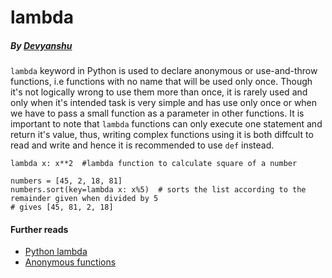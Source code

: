 # lambda
##### By [Devyanshu](https://github.com/Devyanshu)

```lambda``` keyword in Python is used to declare anonymous or use-and-throw functions, i.e functions with no name that will be used only once. Though it's not logically wrong to use them more than once, it is rarely used and only when it's intended task is very simple and has use only once or when we have to pass a small function as a parameter in other functions. It is important to note that ```lambda``` functions can only execute one statement and return it's value, thus, writing complex functions using it is both diffcult to read and write and hence it is recommended to use ```def``` instead.

```
lambda x: x**2  #lambda function to calculate square of a number
```

``` 
numbers = [45, 2, 18, 81] 
numbers.sort(key=lambda x: x%5)  # sorts the list according to the remainder given when divided by 5
# gives [45, 81, 2, 18]
```



#### Further reads
- [Python lambda](https://www.w3schools.com/python/python_lambda.asp)
- [Anonymous functions](https://en.wikipedia.org/wiki/Anonymous_function)
